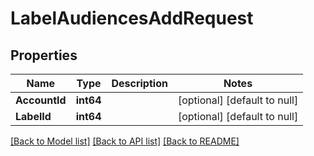 # LabelAudiencesAddRequest

## Properties
Name | Type | Description | Notes
------------ | ------------- | ------------- | -------------
**AccountId** | **int64** |  | [optional] [default to null]
**LabelId** | **int64** |  | [optional] [default to null]

[[Back to Model list]](../README.md#documentation-for-models) [[Back to API list]](../README.md#documentation-for-api-endpoints) [[Back to README]](../README.md)


